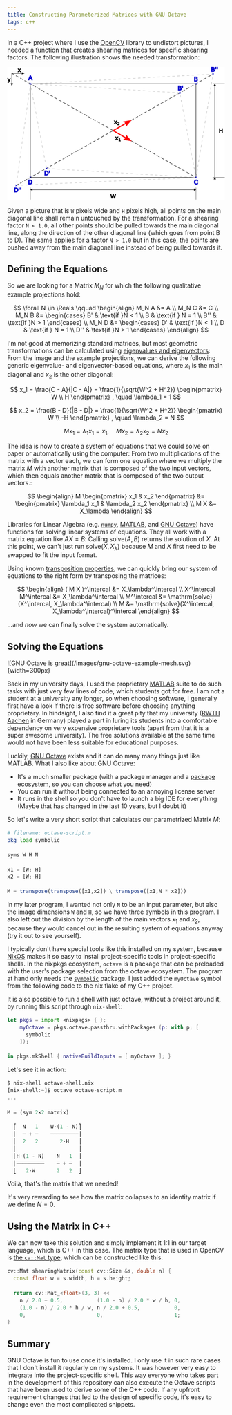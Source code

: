 ```yaml
---
title: Constructing Parameterized Matrices with GNU Octave
tags: c++
---
```


<!-- cSpell:words diagonal undistort -->
<!-- cSpell:ignore pmatrix numpy mathrm syms passthru -->


<!--more-->

In a C++ project where I use the [OpenCV](https://opencv.org/) library to 
undistort pictures, I needed a function that creates shearing matrices for 
specific shearing factors.
The following illustration shows the needed transformation:

![Example projection: The B'/B'' and D'/D'' points are the projections for values of N smaller/larger 1.0](/images/shear.png)

Given a picture that is `W` pixels wide and `H` pixels high, all points on the
main diagonal line shall remain untouched by the transformation.
For a shearing factor `N < 1.0`, all other points should be pulled towards the
main diagonal line, along the direction of the other diagonal line (which goes 
from point B to D).
The same applies for a factor `N > 1.0` but in this case, the points are pushed 
away from the main diagonal line instead of being pulled towards it.

## Defining the Equations

So we are looking for a Matrix $M_N$ for which the following qualitative example
projections hold:

$$
\forall N \in \Reals \qquad
\begin{align}
M_N A &= A \\
M_N C &= C \\
M_N B &= \begin{cases}
         B'  & \text{if }N < 1 \\ 
         B   & \text{if } N = 1 \\
         B'' & \text{if }N > 1
         \end{cases} \\
M_N D &= \begin{cases}
         D'  & \text{if }N < 1 \\ 
         D   & \text{if } N = 1 \\
         D'' & \text{if }N > 1
         \end{cases}
\end{align}
$$

I'm not good at memorizing standard matrices, but most geometric transformations
can be calculated using 
[eigenvalues and eigenvectors](https://en.wikipedia.org/wiki/Eigenvalues_and_eigenvectors#:~:text=In%20linear%20algebra%2C%20an%20eigenvector,which%20the%20eigenvector%20is%20scaled.):
From the image and the example projections, we can derive the following generic
eigenvalue- and eigenvector-based equations, where $x_1$ is the main diagonal 
and $x_2$ is the other diagonal:

$$
x_1 = \frac{C - A}{|C - A|} 
    = \frac{1}{\sqrt{W^2 + H^2}} \begin{pmatrix}
                                 W \\ 
                                 H
                                 \end{pmatrix}
, \quad 
\lambda_1 = 1
$$

$$
x_2 = \frac{B - D}{|B - D|} 
    = \frac{1}{\sqrt{W^2 + H^2}} \begin{pmatrix}
                                 W \\ 
                                 -H
                                 \end{pmatrix}
, \quad 
\lambda_2 = N
$$

$$
M x_1 = \lambda_1 x_1 = x_1
, \quad 
M x_2 = \lambda_2 x_2 = N x_2 
$$

The idea is now to create a system of equations that we could solve on paper
or automatically using the computer:
From two multiplications of the matrix with a vector each, we can form one
equation where we multiply the matrix $M$ with another matrix that is composed
of the two input vectors, which then equals another matrix that is composed of
the two output vectors.:

$$
\begin{align}
M \begin{pmatrix} x_1 & x_2 \end{pmatrix} 
&= 
\begin{pmatrix} \lambda_1 x_1 & \lambda_2 x_2 \end{pmatrix} \\
M X &= X_\lambda
\end{align}
$$

Libraries for Linear Algebra (e.g.
[`numpy`](https://numpy.org/doc/stable/reference/generated/numpy.linalg.solve.html),
[MATLAB](https://www.mathworks.com/help/symbolic/linsolve.html),
and [GNU Octave](https://octave.sourceforge.io/octave/function/linsolve.html))
have functions for solving linear systems of equations.
They all work with a matrix equation like $AX = B$:
Calling $\text{solve}(A, B)$ returns the solution of $X$.
At this point, we can't just run $\text{solve}(X, X_\lambda)$ because $M$ and 
$X$ first need to be swapped to fit the input format.

Using known [transposition properties](https://en.wikipedia.org/wiki/Transpose),
we can quickly bring our system of equations to the right form by transposing
the matrices:

$$
\begin{align}
( M X )^\intercal &= X_\lambda^\intercal \\
X^\intercal M^\intercal &= X_\lambda^\intercal \\
M^\intercal &= \mathrm{solve}(X^\intercal, X_\lambda^\intercal) \\
M &= \mathrm{solve}(X^\intercal, X_\lambda^\intercal)^\intercal
\end{align}
$$

...and *now* we can finally solve the system automatically.

## Solving the Equations

<div class="floating-image-right">
  ![GNU Octave is great](/images/gnu-octave-example-mesh.svg){width=300px}
</div>

Back in my university days, I used the proprietary 
[MATLAB](https://www.mathworks.com/products/matlab.html) suite to do such tasks 
with just very few lines of code, which students got for free.
I am not a student at a university any longer, so when choosing software, I 
generally first have a look if there is free software before choosing anything 
proprietary.
In hindsight, I also find it a great pity that my university 
([RWTH Aachen](https://www.rwth-aachen.de/) in Germany)
played a part in luring its students into a comfortable dependency on very 
expensive proprietary tools (apart from that it is a super awesome university). 
The free solutions available at the same time would not have been less suitable 
for educational purposes.

Luckily, [GNU Octave](https://octave.org/) exists and it can do many many things
just like MATLAB.
What I also like about GNU Octave:

- It's a much smaller package (with a package manager and a 
  [package ecosystem](https://gnu-octave.github.io/packages/), so you can choose 
  what you need)
- You can run it without being connected to an annoying license server
- It runs in the shell so you don't have to launch a big IDE for everything
  (Maybe that has changed in the last 10 years, but I doubt it)

So let's write a very short script that calculates our parametrized Matrix $M$:


```octave
# filename: octave-script.m
pkg load symbolic

syms W H N

x1 = [W; H]
x2 = [W;-H]

M = transpose(transpose([x1,x2]) \ transpose([x1,N * x2]))
```

In my later program, I wanted not only `N` to be an input parameter, but also
the image dimensions `W` and `H`, so we have three symbols in this program.
I also left out the division by the length of the main vectors $x_1$ and $x_2$,
because they would cancel out in the resulting system of equations anyway
(try it out to see yourself).

I typically don't have special tools like this installed on my system, because
[NixOS](https://nixos.org) makes it so easy to install project-specific tools in
project-specific shells.
In the nixpkgs ecosystem, `octave` is a package that can be preloaded with the
user's package selection from the octave ecosystem.
The program at hand only needs the 
[`symbolic`](https://gnu-octave.github.io/packages/symbolic/) package.
I just added the `myOctave` symbol from the following code to the nix flake of
my C++ project.

It is also possible to run a shell with just octave, without a project around
it, by running this script through `nix-shell`:

```nix
let pkgs = import <nixpkgs> { };
    myOctave = pkgs.octave.passthru.withPackages (p: with p; [
      symbolic
    ]);

in pkgs.mkShell { nativeBuildInputs = [ myOctave ]; }
```

Let's see it in action:

```octave
$ nix-shell octave-shell.nix
[nix-shell:~]$ octave octave-script.m
...

M = (sym 2×2 matrix)

  ⎡  N   1    W⋅(1 - N)⎤
  ⎢  ─ + ─    ─────────⎥
  ⎢  2   2       2⋅H   ⎥
  ⎢                    ⎥
  ⎢H⋅(1 - N)    N   1  ⎥
  ⎢─────────    ─ + ─  ⎥
  ⎣   2⋅W       2   2  ⎦
```

Voilà, that's the matrix that we needed!

It's very rewarding to see how the matrix collapses to an identity matrix if
we define $N = 0$.

## Using the Matrix in C++

We can now take this solution and simply implement it 1:1 in our target 
language, which is C++ in this case.
The matrix type that is used in OpenCV is 
[the `cv::Mat` type](https://docs.opencv.org/4.x/d6/d6d/tutorial_mat_the_basic_image_container.html),
which can be constructed like this:

```cpp
cv::Mat shearingMatrix(const cv::Size &s, double n) {
  const float w = s.width, h = s.height;

  return cv::Mat_<float>(3, 3) << 
    n / 2.0 + 0.5,           (1.0 - n) / 2.0 * w / h, 0,
    (1.0 - n) / 2.0 * h / w, n / 2.0 + 0.5,           0, 
    0,                       0,                       1;
}
```

## Summary

GNU Octave is fun to use once it's installed.
I only use it in such rare cases that I don't install it regularly on my 
systems.
It was however very easy to integrate into the project-specific shell.
This way everyone who takes part in the development of this repository can also 
execute the Octave scripts that have been used to derive some of the C++ code.
If any upfront requirement changes that led to the design of specific code,
it's easy to change even the most complicated snippets.
